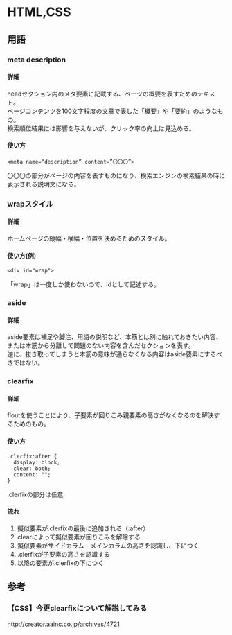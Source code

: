 # HTML,CSS

## 用語
### meta description
#### 詳細
headセクション内のメタ要素に記載する、ページの概要を表すためのテキスト。  
ページコンテンツを100文字程度の文章で表した「概要」や「要約」のようなもの。  
検索順位結果には影響を与えないが、クリック率の向上は見込める。

#### 使い方
```
<meta name=“description” content=”〇〇〇”>
```
〇〇〇の部分がページの内容を表すものになり、検索エンジンの検索結果の時に表示される説明文になる。


### wrapスタイル
#### 詳細
ホームページの縦幅・横幅・位置を決めるためのスタイル。

#### 使い方(例)
```
<div id="wrap">
```
「wrap」は一度しか使わないので、Idとして記述する。

### aside
#### 詳細
aside要素は補足や脚注、用語の説明など、本筋とは別に触れておきたい内容、または本筋から分離して問題のない内容を含んだセクションを表す。  
逆に、抜き取ってしまうと本筋の意味が通らなくなる内容はaside要素にするべきではない。

### clearfix
#### 詳細
floutを使うことにより、子要素が回りこみ親要素の高さがなくなるのを解決するためのもの。  


#### 使い方
```
.clerfix:after {
  display: block;
  clear: both;
  content: "";
}
```
.clerfixの部分は任意

#### 流れ
1. 擬似要素が.clerfixの最後に追加される（:after）
2. clearによって擬似要素が回りこみを解除する
3. 擬似要素がサイドカラム・メインカラムの高さを認識し、下につく
4. .clerfixが子要素の高さを認識する
5. 以降の要素が.clerfixの下につく


## 参考
### 【CSS】今更clearfixについて解説してみる
http://creator.aainc.co.jp/archives/4721
